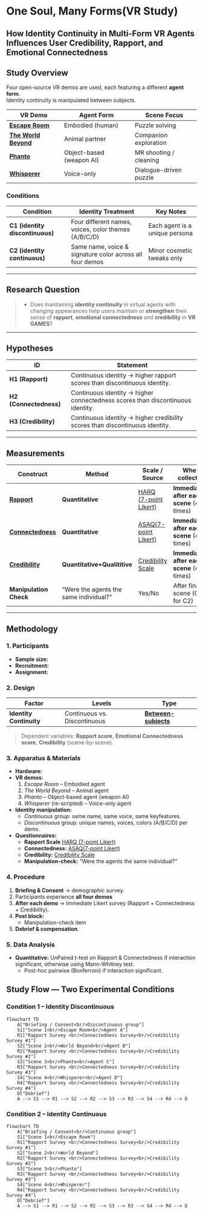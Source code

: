 # One Soul, Many Forms(VR Study)
## How Identity Continuity in Multi-Form VR Agents Influences User Credibility, Rapport, and Emotional Connectedness

## Study Overview  
Four open-source VR demos are used, each featuring a different **agent form**.  
Identity continuity is manipulated between subjects.

| VR Demo | Agent Form | Scene Focus |
|---------|------------|-------------|
| **[Escape Room](Experiment/Demos.md)** | Embodied (human) | Puzzle solving |
| **[The World Beyond](Experiment/Demos.md)** | Animal partner | Companion exploration |
| **[Phanto](Experiment/Demos.md)** | Object-based (weapon AI) | MR shooting / cleaning |
| **[Whisperer](Experiment/Demos.md)** | Voice-only | Dialogue-driven puzzle |

### Conditions
| Condition | Identity Treatment | Key Notes |
|-----------|-------------------|-----------|
| **C1 (identity discontinuous)** | Four different names, voices, color themes (A/B/C/D) | Each agent is a unique persona |
| **C2 (identity continuous)** | Same name, voice & signature color across all four demos | Minor cosmetic tweaks only |

---

## Research Question  
> - Does maintaining **identity continuity** in virtual agents with changing appearances help users maintain or **strengthen** their sense of **rapport**, **emotional connectedness** and **credibility** in **VR GAMES**?
---

## Hypotheses
| ID | Statement |
|----|-----------|
| **H1 (Rapport)** | Continuous identity → higher rapport scores than discontinuous identity. |
| **H2 (Connectedness)** | Continuous identity → higher connectedness scores than discontinuous identity. |
| **H3 (Credibility)** | Continuous identity → higher credibility scores than discontinuous identity. |


---

## Measurements

| Construct | Method | Scale / Source | When collected |
|-----------|--------|----------------|----------------|
| **[Rapport](Questionnaire/Definition.md)** | **Quantitative** | [HARQ (7-point Likert)](Questionnaire/HARQ.md) | **Immediately after each scene** (4 times) |
| **[Connectedness](Questionnaire/Definition.md)** | **Quantitative** | [ASAQ(7-point Likert)](Questionnaire/ASAQ.md) | **Immediately after each scene** (4 times) |
| **[Credibility](Questionnaire/Credibility.md)** | **Quantitative+Qualititive** | [Credibility Scale](Questionnaire/Credibility.md) | **Immediately after each scene** (4 times) |
| **Manipulation Check** | “Were the agents the same individual?” | Yes/No | After final scene (Only for C2) |

---

## Methodology

### 1. Participants  
- **Sample size:**   
- **Recruitment:** 
- **Assignment:** 

### 2. Design  
| Factor | Levels | Type |
|--------|--------|------|
| **Identity Continuity** | Continuous vs. Discontinuous | **[Between-subjects](Experiment/Subject_Design.md)** |

> Dependent variables: **Rapport score**, **Emotional Connectedness score**, **Credibility** (scene-by-scene).

### 3. Apparatus & Materials  
- **Hardware:** 
- **VR demos:**  
  1. *Escape Room* – Embodied agent  
  2. *The World Beyond* – Animal agent  
  3. *Phanto* – Object-based agent (weapon AI)  
  4. *Whisperer* (re-scripted) – Voice-only agent  
- **Identity manipulation:**  
  - *Continuous* group: same name, same voice, same keyfeatures.  
  - *Discontinuous* group: unique names, voices, colors (A/B/C/D) per demo.  
- **Questionnaires:**  
  - **Rapport Scale**  [HARQ (7-point Likert)](Questionnaire/HARQ.md)
  - **Connectedness:** [ASAQ(7-point Likert)](Questionnaire/ASAQ.md)
  - **Credibility:**  [Credibility Scale](Questionnaire/Credibility.md)
  - **Manipulation-check:** “Were the agents the same individual?” 

### 4. Procedure  
1. **Briefing & Consent** → demographic survey.  
2. Participants experience **all four demos**   
3. **After each demo** → Immediate Likert survey (Rapport + Connectedness + Credibility).  
4. **Post block:**  
   - Manipulation-check item   
5. **Debrief & compensation**.

### 5. Data Analysis  
- **Quantitative:** UnPaired t-test on Rapport & Connectedness if interaction significant, otherwise using Mann-Whitney test.  
  - Post-hoc pairwise (Bonferroni) if interaction significant.  





## Study Flow — Two Experimental Conditions

### Condition 1 – Identity Discontinuous
```mermaid
flowchart TD
    A["Briefing / Consent<br/>Discontinuous group"]
    S1["Scene 1<br/>Escape Room<br/>Agent A"]
    R1["Rapport Survey <br/>Connectedness Survey<br/>Credibility Survey #1"]
    S2["Scene 2<br/>World Beyond<br/>Agent B"]
    R2["Rapport Survey <br/>Connectedness Survey<br/>Credibility Survey #2"]
    S3["Scene 3<br/>Phanto<br/>Agent C"]
    R3["Rapport Survey <br/>Connectedness Survey<br/>Credibility Survey #3"]
    S4["Scene 4<br/>Whisperer<br/>Agent D"]
    R4["Rapport Survey <br/>Connectedness Survey<br/>Credibility Survey #4"]
    D["Debrief"]
    A --> S1 --> R1 --> S2 --> R2 --> S3 --> R3 --> S4 --> R4 --> D

```


### Condition 2 – Identity Continuous
```mermaid
flowchart TD
    A["Briefing / Consent<br/>Continuous group"]
    S1["Scene 1<br/>Escape Room"]
    R1["Rapport Survey <br/>Connectedness Survey<br/>Credibility Survey #1"]
    S2["Scene 2<br/>World Beyond"]
    R2["Rapport Survey <br/>Connectedness Survey<br/>Credibility Survey #2"]
    S3["Scene 3<br/>Phanto"]
    R3["Rapport Survey <br/>Connectedness Survey<br/>Credibility Survey #3"]
    S4["Scene 4<br/>Whisperer"]
    R4["Rapport Survey <br/>Connectedness Survey<br/>Credibility Survey #4"]
    D["Debrief"]
    A --> S1 --> R1 --> S2 --> R2 --> S3 --> R3 --> S4 --> R4 --> D
```

